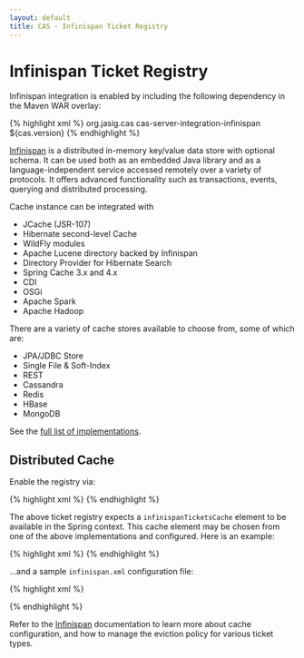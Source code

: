 ```yaml
---
layout: default
title: CAS - Infinispan Ticket Registry
---
```


# Infinispan Ticket Registry
Infinispan integration is enabled by including the following dependency in the Maven WAR overlay:

{% highlight xml %}
<dependency>
     <groupId>org.jasig.cas</groupId>
     <artifactId>cas-server-integration-infinispan</artifactId>
     <version>${cas.version}</version>
</dependency>
{% endhighlight %}


[Infinispan](http://infinispan.org/) is a distributed in-memory key/value data store with optional schema.
It can be used both as an embedded Java library and as a language-independent service accessed remotely over a variety of protocols. 
It offers advanced functionality such as transactions, events, querying and distributed processing.

Cache instance can be integrated with

- JCache (JSR-107)
- Hibernate second-level Cache
- WildFly modules
- Apache Lucene directory backed by Infinispan
- Directory Provider for Hibernate Search
- Spring Cache 3.x and 4.x
- CDI
- OSGi
- Apache Spark
- Apache Hadoop

There are a variety of cache stores available to choose from, some of which are:

- JPA/JDBC Store
- Single File & Soft-Index 
- REST 
- Cassandra
- Redis
- HBase
- MongoDB

See the [full list of implementations](http://infinispan.org/cache-store-implementations/).

## Distributed Cache
Enable the registry via:

{% highlight xml %}
<alias name="infinispanTicketRegistry" alias="ticketRegistry" />
{% endhighlight %}

The above ticket registry expects a `infinispanTicketsCache` element to be available in the Spring context.
This cache element may be chosen from one of the above implementations and configured.
Here is an example:

{% highlight xml %}
<bean id="infinispanTicketsCache" factory-bean="cacheManager" factory-method="getCache" />
<bean id="cacheManager" class="org.infinispan.manager.DefaultCacheManager"
          c:configurationFile="infinispan.xml"/>
{% endhighlight %}

...and a sample `infinispan.xml` configuration file:

{% highlight xml %}
<?xml version="1.0" encoding="UTF-8"?>
<infinispan xsi:schemaLocation="urn:infinispan:config:7.2 http://www.infinispan.org/schemas/infinispan-config-7.2.xsd"
            xmlns:xsi="http://www.w3.org/2001/XMLSchema-instance" xmlns="urn:infinispan:config:7.2">

   <cache-container default-cache="cas">
       <jmx duplicate-domains="true" />
       <local-cache name="cas" />
   </cache-container>
</infinispan>
{% endhighlight %}

Refer to the [Infinispan](http://infinispan.org/) documentation to learn more about cache configuration, and how
to manage the eviction policy for various ticket types.

